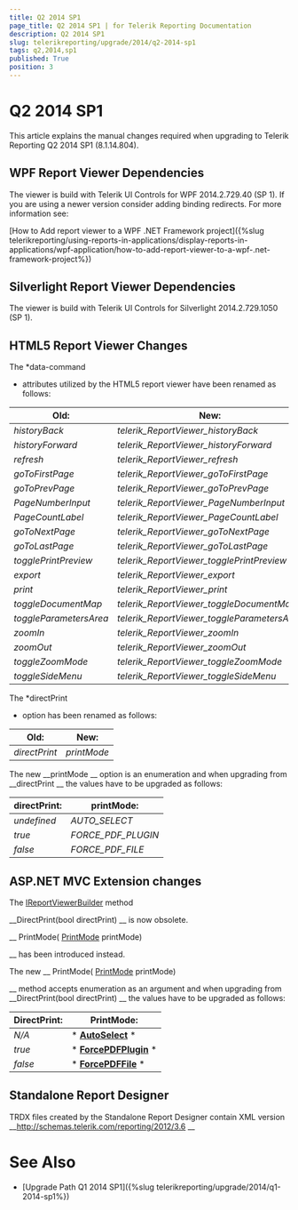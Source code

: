 ```yaml
---
title: Q2 2014 SP1
page_title: Q2 2014 SP1 | for Telerik Reporting Documentation
description: Q2 2014 SP1
slug: telerikreporting/upgrade/2014/q2-2014-sp1
tags: q2,2014,sp1
published: True
position: 3
---
```


# Q2 2014 SP1



This article explains the manual changes required when upgrading to Telerik Reporting Q2 2014 SP1 (8.1.14.804).


## WPF Report Viewer Dependencies

The viewer is build with Telerik UI Controls for WPF 2014.2.729.40 (SP 1). If you are using a newer version consider adding binding redirects. For more information see:
          
[How to Add report viewer to a WPF .NET Framework project]({%slug telerikreporting/using-reports-in-applications/display-reports-in-applications/wpf-application/how-to-add-report-viewer-to-a-wpf-.net-framework-project%})


## Silverlight Report Viewer Dependencies

The viewer is build with Telerik UI Controls for Silverlight 2014.2.729.1050 (SP 1).
        


## HTML5 Report Viewer Changes

The 
*data-command
* attributes utilized by the HTML5 report viewer have been renamed as follows:
        



|  __Old:__  |  __New:__  |
| ------ | ------ |
| *historyBack* | *telerik_ReportViewer_historyBack* |
| *historyForward* | *telerik_ReportViewer_historyForward* |
| *refresh* | *telerik_ReportViewer_refresh* |
| *goToFirstPage* | *telerik_ReportViewer_goToFirstPage* |
| *goToPrevPage* | *telerik_ReportViewer_goToPrevPage* |
| *PageNumberInput* | *telerik_ReportViewer_PageNumberInput* |
| *PageCountLabel* | *telerik_ReportViewer_PageCountLabel* |
| *goToNextPage* | *telerik_ReportViewer_goToNextPage* |
| *goToLastPage* | *telerik_ReportViewer_goToLastPage* |
| *togglePrintPreview* | *telerik_ReportViewer_togglePrintPreview* |
| *export* | *telerik_ReportViewer_export* |
| *print* | *telerik_ReportViewer_print* |
| *toggleDocumentMap* | *telerik_ReportViewer_toggleDocumentMap* |
| *toggleParametersArea* | *telerik_ReportViewer_toggleParametersArea* |
| *zoomIn* | *telerik_ReportViewer_zoomIn* |
| *zoomOut* | *telerik_ReportViewer_zoomOut* |
| *toggleZoomMode* | *telerik_ReportViewer_toggleZoomMode* |
| *toggleSideMenu* | *telerik_ReportViewer_toggleSideMenu*|




The 
*directPrint
* option has been renamed as follows:
        



|  __Old:__  |  __New:__  |
| ------ | ------ |
| *directPrint* | *printMode*|




The new 
__printMode
__ option is an enumeration and
          when upgrading from 
__directPrint
__ the values have to be upgraded as follows:
        



|  __directPrint:__  |  __printMode:__  |
| ------ | ------ |
| *undefined* | *AUTO_SELECT* |
| *true* | *FORCE_PDF_PLUGIN* |
| *false* | *FORCE_PDF_FILE*|




## ASP.NET MVC Extension changes

The 
[IReportViewerBuilder](/reporting/api/Telerik.ReportViewer.Mvc.IReportViewerBuilder)
 method
          
__DirectPrint(bool directPrint)
__ is now obsolete.
          
__            PrintMode(
[PrintMode](/reporting/api/Telerik.ReportViewer.Mvc.PrintMode)
 printMode)
          
__          has been introduced instead.
        


The new 
__            PrintMode(
[PrintMode](/reporting/api/Telerik.ReportViewer.Mvc.PrintMode)
 printMode)
          
__          method accepts enumeration as an argument and when upgrading from 
__DirectPrint(bool directPrint)
__          the values have to be upgraded as follows:
        



|  __DirectPrint:__  |  __PrintMode:__  |
| ------ | ------ |
| *N/A* | * __[AutoSelect](/reporting/api/Telerik.ReportViewer.Mvc.PrintMode#Telerik_ReportViewer_Mvc_PrintMode_AutoSelect)__ * |
| *true* | * __[ForcePDFPlugin](/reporting/api/Telerik.ReportViewer.Mvc.PrintMode#Telerik_ReportViewer_Mvc_PrintMode_ForcePDFPlugin)__ * |
| *false* | * __[ForcePDFFile](/reporting/api/Telerik.ReportViewer.Mvc.PrintMode#Telerik_ReportViewer_Mvc_PrintMode_ForcePDFFile)__ *|




## Standalone Report Designer

TRDX files created by the Standalone Report Designer contain XML version 
__http://schemas.telerik.com/reporting/2012/3.6
__

# See Also


 * [Upgrade Path Q1 2014 SP1]({%slug telerikreporting/upgrade/2014/q1-2014-sp1%})

